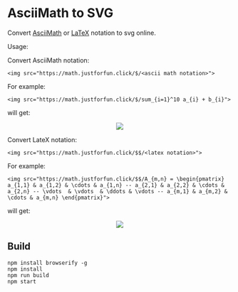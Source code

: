 # AsciiMath to SVG

Convert [AsciiMath](http://asciimath.org/) or [LaTeX](https://en.wikibooks.org/wiki/LaTeX) notation to svg online.

Usage:

Convert AsciiMath notation:

```
<img src="https://math.justforfun.click/$/<ascii math notation>">
```

For example:

```
<img src="https://math.justforfun.click/$/sum_{i=1}^10 a_{i} + b_{i}">
```

will get:

<p align="center"><img src="https://math.justforfun.click/$/sum_{i=1}^10 a_{i} + b_{i}"></p>


Convert LateX notation:

```
<img src="https://math.justforfun.click/$$/<latex notation>">
```

For example:

```
<img src="https://math.justforfun.click/$$/A_{m,n} = \begin{pmatrix} a_{1,1} & a_{1,2} & \cdots & a_{1,n} -- a_{2,1} & a_{2,2} & \cdots & a_{2,n} -- \vdots  & \vdots  & \ddots & \vdots -- a_{m,1} & a_{m,2} & \cdots & a_{m,n} \end{pmatrix}">
```

will get:

<p align="center"><img src="https://math.justforfun.click/$$/A_{m,n} = \begin{pmatrix} a_{1,1} & a_{1,2} & \cdots & a_{1,n} -- a_{2,1} & a_{2,2} & \cdots & a_{2,n} -- \vdots  & \vdots  & \ddots & \vdots -- a_{m,1} & a_{m,2} & \cdots & a_{m,n} \end{pmatrix}"></p>

## Build

    npm install browserify -g
    npm install
    npm run build
    npm start

